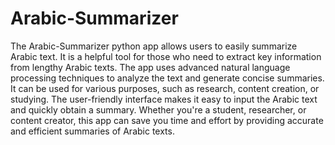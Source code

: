 # Arabic-Summarizer
The Arabic-Summarizer python app allows users to easily summarize Arabic text. It is a helpful tool for those who need to extract key information from lengthy Arabic texts. The app uses advanced natural language processing techniques to analyze the text and generate concise summaries. It can be used for various purposes, such as research, content creation, or studying. The user-friendly interface makes it easy to input the Arabic text and quickly obtain a summary. Whether you're a student, researcher, or content creator, this app can save you time and effort by providing accurate and efficient summaries of Arabic texts.
